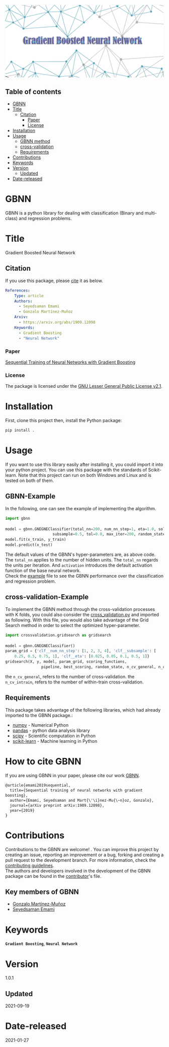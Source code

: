 
![![alt text](https://github.com/GAA-UAM/GBNN/blob/main/doc/GBNNcover.png)](https://github.com/GAA-UAM/GBNN/blob/main/doc/GBNNcover.png)

## Table of contents
* [GBNN](#GBNN)
* [Title](#Title)
    * [Citation](#Citation)
        * [Paper](#Paper)
        * [License](#License)
* [Installation](#Installation)
* [Usage](#Usage)
   * [GBNN method](#GBNN-Example)
   * [cross-validation](#cross-validation-Exapmle)
   * [Requirements](#Requirements)
* [Contributions](#Contributions)  
* [Keywords](#Keywords)  
* [Version](#Version)  
   * [Updated](#Updated)
* [Date-released](#Date-released)      




# GBNN
GBNN is a python library for dealing with classification (Binary and multi-class) and regression problems.

# Title
Gradient Boosted Neural Network

## Citation 
If you use this package, please [cite](CITATION.cff) it as below.

```yaml
References:
    Type: article
    Authors:
      - Seyedsaman Emami
      - Gonzalo Martínez-Muñoz
    Arxiv:
      - https://arxiv.org/abs/1909.12098
    Keywords:
      - Gradient Boosting
      - "Neural Network"
```
### Paper
[Sequential Training of Neural Networks with Gradient Boosting](https://arxiv.org/abs/1909.12098)

### License
The package is licensed under the [GNU Lesser General Public License v2.1](https://github.com/GAA-UAM/GBNN/blob/main/LICENSE).



# Installation
First, clone this project then, install the Python package:

```bash
pip install .
```

# Usage
If you want to use this library easily after installing it, you could import 
it into your python project. You can use this package with the standards of 
Scikit-learn.
Note that this project can run on both Windows and Linux and is tested on both of them.
## GBNN-Example
In the following, one can see the example of implementing the algorithm. 

```python
import gbnn

model = gbnn.GNEGNEClassifier(total_nn=200, num_nn_step=1, eta=1.0, solver='lbfgs',
                     subsample=0.5, tol=0.0, max_iter=200, random_state=None, activation='logistic')
model.fit(x_train, y_train)
model.predict(x_test)
```
The default values of the GBNN's hyper-parameters are, as above code. 
The `total_nn` applies to the number of hidden units. The `total_nn` regards the units per iteration. 
And `activation` introduces the default activation function of the base neural network.
<br/>
Check the [example](https://github.com/GAA-UAM/GBNN/tree/main/examples/examples.ipynb) file to see the GBNN performance over the classification and regression problem.


## cross-validation-Example
To implement the GBNN method through the cross-validation processes with K folds, 
you could also consider the [cross_validation.py](https://github.com/GAA-UAM/GBNN/tree/main/gbnn/cross_validation.py) and imported as following.
With this file, you would also take advantage of the Grid Search method in order to select the optimized hyper-parameter.

```python
import crossvalidation.gridsearch as gridsearch

model = gbnn.GNEGNEClassifier()
param_grid = {'clf__num_nn_step': [1, 2, 3, 4], 'clf__subsample': [
    0.25, 0.5, 0.75, 1], 'clf__eta': [0.025, 0.05, 0.1, 0.5, 1]}
gridsearch(X, y, model, param_grid, scoring_functions,
                pipeline, best_scoring, random_state, n_cv_general, n_cv_intrain)
```
the `n_cv_general`, refers to the number of cross-validation. the `n_cv_intrain`, refers to the number of within-train cross-validation.

## Requirements
This package takes advantage of the following libraries, which had already imported to the GBNN package.:
- [numpy](https://numpy.org/) - Numerical Python
- [pandas](https://pandas.pydata.org/) - python data analysis library
- [scipy](https://www.scipy.org/) - Scientific computation in Python
- [scikit-learn](https://scikit-learn.org/stable/) - Machine learning in Python

# How to cite GBNN
If you are using GBNN in your paper, please cite our work [GBNN](https://arxiv.org/abs/1909.12098).
```
@article{emami2019sequential,
  title={Sequential training of neural networks with gradient boosting},
  author={Emami, Seyedsaman and Mart{\'\i}nez-Mu{\~n}oz, Gonzalo},
  journal={arXiv preprint arXiv:1909.12098},
  year={2019}
}
```
# Contributions
Contributions to the GBNN are welcome! . You can improve this project by creating an issue, 
reporting an improvement or a bug, forking and creating a pull request to the 
development branch. For more information, check the [contributing guidelines](contributing-guidelines.md).
<br/>
The authors and developers involved in the development of the GBNN package can be found in the [contributor](contributors.txt)'s file.

## Key members of GBNN

* [Gonzalo Martínez-Muñoz](https://github.com/gmarmu)
* [Seyedsaman Emami](https://github.com/samanemami)

# Keywords
**`Gradient Boosting`**, **`Neural Network`**

# Version 
1.0.1

## Updated
2021-09-19

# Date-released
2021-01-27
